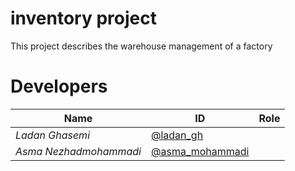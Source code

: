 <h1>inventory project</h1>

This project describes the warehouse management of a factory

# Developers
Name | ID | Role
------------ | ------------- | -------------
*Ladan Ghasemi* | [@ladan_gh](https://github.com/ladan-gh) |
*Asma Nezhadmohammadi* | [@asma_mohammadi](https://github.com/asma-mohammadi)|


